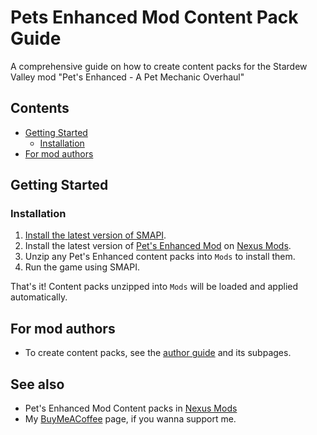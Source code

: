 # Pets Enhanced Mod Content Pack Guide
A comprehensive guide on how to create content packs for the Stardew Valley mod "Pet's Enhanced - A Pet Mechanic Overhaul"
## Contents
* [Getting Started](#getting-started)
  * [Installation](#installation)
* [For mod authors](#for-mod-authors)
  
## Getting Started
### Installation
1. [Install the latest version of SMAPI](https://smapi.io/).
2. Install the latest version of [Pet's Enhanced Mod](https://www.nexusmods.com/stardewvalley/mods/1915) on [Nexus Mods](https://www.nexusmods.com/stardewvalley).
3. Unzip any Pet's Enhanced content packs into `Mods` to install them.
4. Run the game using SMAPI.

That's it! Content packs unzipped into `Mods` will be loaded and applied automatically.





## For mod authors
* To create content packs, see the [author guide](author-guide.md) and its subpages.

## See also
* Pet's Enhanced Mod Content packs in [Nexus Mods](https://www.nexusmods.com/stardewvalley/mods/categories/8/)
* My [BuyMeACoffee](https://buymeacoffee.com/sunkenlace) page, if you wanna support me.
